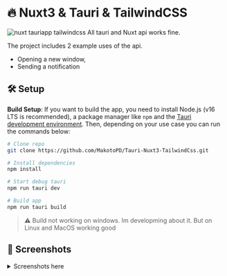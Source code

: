 # 🔥 Nuxt3 & Tauri & TailwindCSS
![nuxt tauriapp tailwindcss](https://i.imgur.com/qNOUf2a.png)
All tauri and Nuxt api works fine. 

The project includes 2 example uses of the api.
* Opening a new window,
* Sending a notification

## 🛠 Setup

**Build Setup**: If you want to build the app, you need to install Node.js (v16 LTS is recommended), a package manager like `npm` and the [Tauri development environment](https://tauri.app/v1/guides/getting-started/prerequisites). Then, depending on your use case you can run the commands below:

```bash
# Clone repo
git clone https://github.com/MakotoPD/Tauri-Nuxt3-TailwindCss.git

# Install dependencies
npm install

# Start debug tauri
npm run tauri dev

# Build app
npm run tauri build
```
> ⚠️ Build not working on windows. Im developming about it. But on Linux and MacOS working good 

## 📸 Screenshots
<details>
	<summary>Screenshots here</summary>
	<img src="https://i.imgur.com/Ao5MiP5.png" alt="Home screen" />
	<img src="https://i.imgur.com/qYMe9Ef.png" alt="notification" />
	<img src="https://i.imgur.com/lqYJc1w.png" alt="About project window" />
</details>